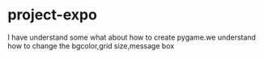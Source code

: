 # project-expo
I have understand some what about how to create pygame.we understand how to change the bgcolor,grid size,message box

